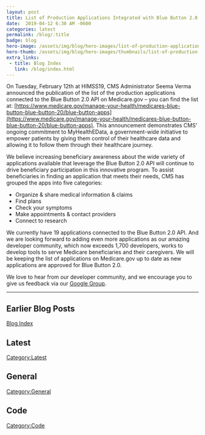 ```yaml
---
layout: post
title: List of Production Applications Integrated with Blue Button 2.0 Now on Medicare.gov
date:  2019-04-12 6:30 AM -0600
categories: latest
permalink: /blog/:title
badge: blog
hero-image: /assets/img/blog/hero-images/list-of-production-applications.jpg
hero-thumb: /assets/img/blog/hero-images/thumbnails/list-of-production-applications.jpg
extra_links:
 - title: Blog Index
   link: /blog/index.html
---
```


On Tuesday, February 12th at HIMSS19, CMS Administrator Seema Verma announced the publication of the list of the production applications connected to the Blue Button 2.0 API on Medicare.gov – you can find the list at: [https://www.medicare.gov/manage-your-health/medicares-blue-button-blue-button-20/blue-button-apps](https://www.medicare.gov/manage-your-health/medicares-blue-button-blue-button-20/blue-button-apps). This announcement demonstrates CMS’ ongoing commitment to MyHealthEData, a government-wide initiative to empower patients by giving them control of their healthcare data and allowing it to follow them through their healthcare journey. 

We believe increasing beneficiary awareness about the wide variety of applications available that leverage the Blue Button 2.0 API will continue to drive beneficiary participation in this innovative program. To assist beneficiaries in finding an application that meets their needs, CMS has grouped the apps into five categories:
  - Organize & share medical information & claims
  - Find plans
  - Check your symptoms
  - Make appointments & contact providers
  - Connect to research
  
We currently have 19 applications connected to the Blue Button 2.0 API. And we are looking forward to adding even more applications as our amazing developer community, which now exceeds 1,700 developers, works to develop tools to serve Medicare beneficiaries and their caregivers. We will be keeping the list of applications on Medicare.gov up to date as new applications are approved for Blue Button 2.0.

We love to hear from our developer community, and we encourage you to give us feedback via our [Google Group](https://groups.google.com/forum/#!forum/Developer-group-for-cms-blue-button-api).

---
## Earlier Blog Posts

[Blog Index](/blog/)

## Latest
[Category:Latest](/blog/category/latest.html)

## General
[Category:General](/blog/category/general.html)

## Code
[Category:Code](/blog/category/code.html)
